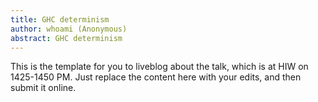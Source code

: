 ```yaml
---
title: GHC determinism
author: whoami (Anonymous)
abstract: GHC determinism
---
```


This is the template for you to liveblog about the talk,
which is at HIW on 1425-1450 PM.  Just replace the content here
with your edits, and then submit it online.
